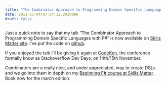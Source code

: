 ```yaml
---
title: "The Combinator Approach to Programming Domain Specific Languages with F#"
date: 2011-11-04T07:54:12.2430000
draft: false
---
```


<p>Just a quick note to say that my talk “The Combinator Approach to Programming Domain Specific Languages with F#” is now available on <a href="http://skillsmatter.com/podcast/scala/dsls-fsharp">Skills Matter site</a>. I’ve put the code on <a href="https://github.com/robertpi/MiscFSharpExamples/tree/master/Combinators">github</a>.</p>  <p>If you enjoyed the talk I’ll be giving it again at <a href="http://london2011.codeken.com/">CodeKen</a>, the conference formally know as Stackoverflow Dev Days, on 14th/15th November.</p>  <p>Combinators are a really nice, and under appreciated, way to create DSLs and we go into them in depth on my <a href="http://skillsmatter.com/course/scala/robert-pickerings-beginning-f-workshop">Beginning F# course at Skills Matter</a>. Book now for the march edition.</p>

